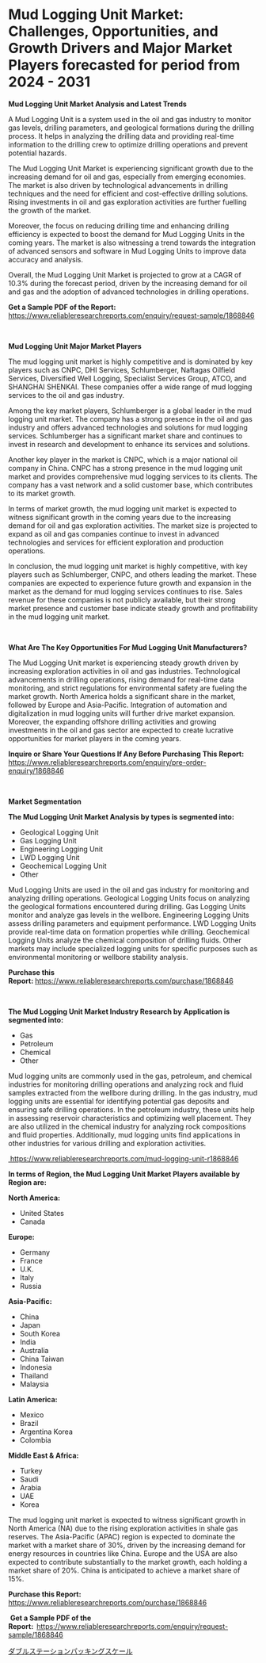 <p><h1>Mud Logging Unit Market: Challenges, Opportunities, and Growth Drivers and Major Market Players forecasted for period from 2024 - 2031</h1></p><p><strong>Mud Logging Unit Market Analysis and Latest Trends</strong></p>
<p><p>A Mud Logging Unit is a system used in the oil and gas industry to monitor gas levels, drilling parameters, and geological formations during the drilling process. It helps in analyzing the drilling data and providing real-time information to the drilling crew to optimize drilling operations and prevent potential hazards.</p><p>The Mud Logging Unit Market is experiencing significant growth due to the increasing demand for oil and gas, especially from emerging economies. The market is also driven by technological advancements in drilling techniques and the need for efficient and cost-effective drilling solutions. Rising investments in oil and gas exploration activities are further fuelling the growth of the market.</p><p>Moreover, the focus on reducing drilling time and enhancing drilling efficiency is expected to boost the demand for Mud Logging Units in the coming years. The market is also witnessing a trend towards the integration of advanced sensors and software in Mud Logging Units to improve data accuracy and analysis.</p><p>Overall, the Mud Logging Unit Market is projected to grow at a CAGR of 10.3% during the forecast period, driven by the increasing demand for oil and gas and the adoption of advanced technologies in drilling operations.</p></p>
<p><strong>Get a Sample PDF of the Report:&nbsp;</strong> <a href="https://www.reliableresearchreports.com/enquiry/request-sample/1868846">https://www.reliableresearchreports.com/enquiry/request-sample/1868846</a></p>
<p>&nbsp;</p>
<p><strong>Mud Logging Unit Major Market Players</strong></p>
<p><p>The mud logging unit market is highly competitive and is dominated by key players such as CNPC, DHI Services, Schlumberger, Naftagas Oilfield Services, Diversified Well Logging, Specialist Services Group, ATCO, and SHANGHAI SHENKAI. These companies offer a wide range of mud logging services to the oil and gas industry.</p><p>Among the key market players, Schlumberger is a global leader in the mud logging unit market. The company has a strong presence in the oil and gas industry and offers advanced technologies and solutions for mud logging services. Schlumberger has a significant market share and continues to invest in research and development to enhance its services and solutions.</p><p>Another key player in the market is CNPC, which is a major national oil company in China. CNPC has a strong presence in the mud logging unit market and provides comprehensive mud logging services to its clients. The company has a vast network and a solid customer base, which contributes to its market growth.</p><p>In terms of market growth, the mud logging unit market is expected to witness significant growth in the coming years due to the increasing demand for oil and gas exploration activities. The market size is projected to expand as oil and gas companies continue to invest in advanced technologies and services for efficient exploration and production operations.</p><p>In conclusion, the mud logging unit market is highly competitive, with key players such as Schlumberger, CNPC, and others leading the market. These companies are expected to experience future growth and expansion in the market as the demand for mud logging services continues to rise. Sales revenue for these companies is not publicly available, but their strong market presence and customer base indicate steady growth and profitability in the mud logging unit market.</p></p>
<p>&nbsp;</p>
<p><strong>What Are The Key Opportunities For Mud Logging Unit Manufacturers?</strong></p>
<p><p>The Mud Logging Unit market is experiencing steady growth driven by increasing exploration activities in oil and gas industries. Technological advancements in drilling operations, rising demand for real-time data monitoring, and strict regulations for environmental safety are fueling the market growth. North America holds a significant share in the market, followed by Europe and Asia-Pacific. Integration of automation and digitalization in mud logging units will further drive market expansion. Moreover, the expanding offshore drilling activities and growing investments in the oil and gas sector are expected to create lucrative opportunities for market players in the coming years.</p></p>
<p><strong>Inquire or Share Your Questions If Any Before Purchasing This Report:</strong> <a href="https://www.reliableresearchreports.com/enquiry/pre-order-enquiry/1868846">https://www.reliableresearchreports.com/enquiry/pre-order-enquiry/1868846</a></p>
<p>&nbsp;</p>
<p><strong>Market Segmentation</strong></p>
<p><strong>The Mud Logging Unit Market Analysis by types is segmented into:</strong></p>
<p><ul><li>Geological Logging Unit</li><li>Gas Logging Unit</li><li>Engineering Logging Unit</li><li>LWD Logging Unit</li><li>Geochemical Logging Unit</li><li>Other</li></ul></p>
<p><p>Mud Logging Units are used in the oil and gas industry for monitoring and analyzing drilling operations. Geological Logging Units focus on analyzing the geological formations encountered during drilling. Gas Logging Units monitor and analyze gas levels in the wellbore. Engineering Logging Units assess drilling parameters and equipment performance. LWD Logging Units provide real-time data on formation properties while drilling. Geochemical Logging Units analyze the chemical composition of drilling fluids. Other markets may include specialized logging units for specific purposes such as environmental monitoring or wellbore stability analysis.</p></p>
<p><strong>Purchase this Report:&nbsp;</strong><a href="https://www.reliableresearchreports.com/purchase/1868846">https://www.reliableresearchreports.com/purchase/1868846</a></p>
<p>&nbsp;</p>
<p><strong>The Mud Logging Unit Market Industry Research by Application is segmented into:</strong></p>
<p><ul><li>Gas</li><li>Petroleum</li><li>Chemical</li><li>Other</li></ul></p>
<p><p>Mud logging units are commonly used in the gas, petroleum, and chemical industries for monitoring drilling operations and analyzing rock and fluid samples extracted from the wellbore during drilling. In the gas industry, mud logging units are essential for identifying potential gas deposits and ensuring safe drilling operations. In the petroleum industry, these units help in assessing reservoir characteristics and optimizing well placement. They are also utilized in the chemical industry for analyzing rock compositions and fluid properties. Additionally, mud logging units find applications in other industries for various drilling and exploration activities.</p></p>
<p><a href="https://www.reliableresearchreports.com/mud-logging-unit-r1868846">&nbsp;https://www.reliableresearchreports.com/mud-logging-unit-r1868846</a></p>
<p><strong>In terms of Region, the Mud Logging Unit Market Players available by Region are:</strong></p>
<p>
    <p> <strong> North America: </strong>
        <ul>
            <li>United States</li>
            <li>Canada</li>
        </ul>
        </p> 
    <p> <strong> Europe: </strong>
        <ul>
            <li>Germany</li>
            <li>France</li>
            <li>U.K.</li>
            <li>Italy</li>
            <li>Russia</li>
        </ul>
        </p> 
    <p> <strong> Asia-Pacific: </strong>
        <ul>
            <li>China</li>
            <li>Japan</li>
            <li>South Korea</li>
            <li>India</li>
            <li>Australia</li>
            <li>China Taiwan</li>
            <li>Indonesia</li>
            <li>Thailand</li>
            <li>Malaysia</li>
        </ul>
        </p> 
    <p> <strong> Latin America: </strong>
        <ul>
            <li>Mexico</li>
            <li>Brazil</li>
            <li>Argentina Korea</li>
            <li>Colombia</li>
        </ul>
        </p> 
    <p> <strong> Middle East & Africa: </strong>
        <ul>
            <li>Turkey</li>
            <li>Saudi</li>
            <li>Arabia</li>
            <li>UAE</li>
            <li>Korea</li>
        </ul>
    </p>
    </p>
<p><p>The mud logging unit market is expected to witness significant growth in North America (NA) due to the rising exploration activities in shale gas reserves. The Asia-Pacific (APAC) region is expected to dominate the market with a market share of 30%, driven by the increasing demand for energy resources in countries like China. Europe and the USA are also expected to contribute substantially to the market growth, each holding a market share of 20%. China is anticipated to achieve a market share of 15%.</p></p>
<p><strong>Purchase this Report: </strong><a href="https://www.reliableresearchreports.com/purchase/1868846">https://www.reliableresearchreports.com/purchase/1868846</a></p>
<p>&nbsp;<strong>Get a Sample PDF of the Report:&nbsp;&nbsp;</strong><a href="https://www.reliableresearchreports.com/enquiry/request-sample/1868846">https://www.reliableresearchreports.com/enquiry/request-sample/1868846</a></p>
<p><strong></strong></p>
<p><p><a href="https://github.com/DanykaKilback/Market-Research-Report-List-1/blob/main/7757035153074.md">ダブルステーションパッキングスケール</a></p></p>